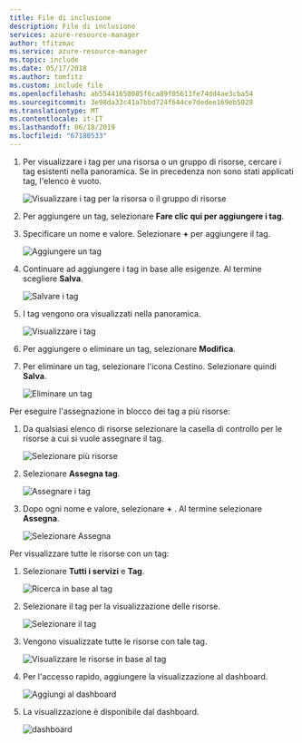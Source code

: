 ```yaml
---
title: File di inclusione
description: File di inclusione
services: azure-resource-manager
author: tfitzmac
ms.service: azure-resource-manager
ms.topic: include
ms.date: 05/17/2018
ms.author: tomfitz
ms.custom: include file
ms.openlocfilehash: ab55441650085f6ca89f05613fe74dd4ae3cba54
ms.sourcegitcommit: 3e98da33c41a7bbd724f644ce7dedee169eb5028
ms.translationtype: MT
ms.contentlocale: it-IT
ms.lasthandoff: 06/18/2019
ms.locfileid: "67180533"
---
```

1. Per visualizzare i tag per una risorsa o un gruppo di risorse, cercare i tag esistenti nella panoramica. Se in precedenza non sono stati applicati tag, l'elenco è vuoto.
   
     ![Visualizzare i tag per la risorsa o il gruppo di risorse](./media/resource-manager-tag-resources/view-tags.png)
1. Per aggiungere un tag, selezionare **Fare clic qui per aggiungere i tag**.

1. Specificare un nome e valore. Selezionare **+** per aggiungere il tag.
   
     ![Aggiungere un tag](./media/resource-manager-tag-resources/add-tag.png)
1. Continuare ad aggiungere i tag in base alle esigenze. Al termine scegliere **Salva**.
   
     ![Salvare i tag](./media/resource-manager-tag-resources/save-tags.png)
1. I tag vengono ora visualizzati nella panoramica.
   
     ![Visualizzare i tag](./media/resource-manager-tag-resources/view-new-tags.png)
1. Per aggiungere o eliminare un tag, selezionare **Modifica**.
   
1. Per eliminare un tag, selezionare l'icona Cestino. Selezionare quindi **Salva**.

     ![Eliminare un tag](./media/resource-manager-tag-resources/delete-tag.png)


Per eseguire l'assegnazione in blocco dei tag a più risorse:

1. Da qualsiasi elenco di risorse selezionare la casella di controllo per le risorse a cui si vuole assegnare il tag.

     ![Selezionare più risorse](./media/resource-manager-tag-resources/select-multiple-resources.png)

1. Selezionare **Assegna tag**.

     ![Assegnare i tag](./media/resource-manager-tag-resources/assign-tags.png)

1. Dopo ogni nome e valore, selezionare **+** . Al termine selezionare **Assegna**.

     ![Selezionare Assegna](./media/resource-manager-tag-resources/select-assign.png)

Per visualizzare tutte le risorse con un tag:

1. Selezionare **Tutti i servizi** e **Tag**.

     ![Ricerca in base al tag](./media/resource-manager-tag-resources/find-tags.png)

1. Selezionare il tag per la visualizzazione delle risorse.

     ![Selezionare il tag](./media/resource-manager-tag-resources/select-tag.png)

1. Vengono visualizzate tutte le risorse con tale tag.

     ![Visualizzare le risorse in base al tag](./media/resource-manager-tag-resources/view-resources-by-tag.png)

1. Per l'accesso rapido, aggiungere la visualizzazione al dashboard.

     ![Aggiungi al dashboard](./media/resource-manager-tag-resources/pin-to-dashboard.png)

1. La visualizzazione è disponibile dal dashboard.

     ![dashboard](./media/resource-manager-tag-resources/dashboard.png)